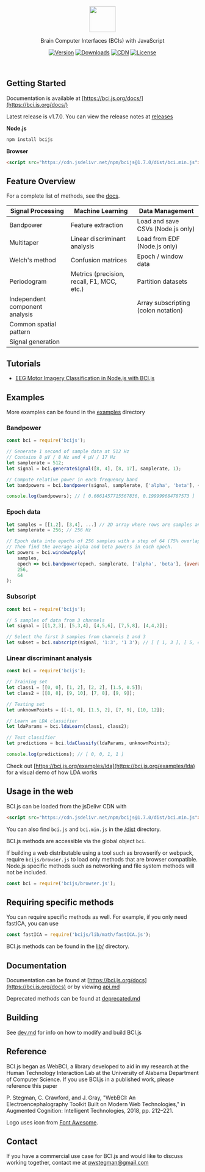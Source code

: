 <p align="center"><img src="static/bcijs-logo.png" height="68px"></p>

<p align="center">Brain Computer Interfaces (BCIs) with JavaScript</p>

<p align="center">
	<a href="https://www.npmjs.com/package/bcijs"><img src="https://img.shields.io/npm/v/bcijs.svg" alt="Version"></a>
	<a href="https://www.npmjs.com/package/bcijs"><img src="https://img.shields.io/npm/dm/bcijs.svg" alt="Downloads"></a>
	<a href="https://www.jsdelivr.com/package/npm/bcijs"><img src="https://data.jsdelivr.com/v1/package/npm/bcijs/badge?style=rounded" alt="CDN"></a>
	<a href="https://github.com/pwstegman/bci.js/blob/master/LICENSE"><img src="https://img.shields.io/npm/l/bcijs.svg" alt="License"></a>
</p>

<br>

## Getting Started

Documentation is available at [https://bci.js.org/docs/](https://bci.js.org/docs/)

Latest release is v1.7.0. You can view the release notes at [releases](https://github.com/pwstegman/bci.js/releases)

**Node.js**

```bash
npm install bcijs
```

**Browser**

```html
<script src="https://cdn.jsdelivr.net/npm/bcijs@1.7.0/dist/bci.min.js"></script>
```

## Feature Overview

For a complete list of methods, see the [docs](https://bci.js.org/docs/).

| Signal Processing | Machine Learning | Data Management |
| --- | --- | --- |
| Bandpower | Feature extraction | Load and save CSVs (Node.js only) |
| Multitaper | Linear discriminant analysis | Load from EDF (Node.js only) |
| Welch's method | Confusion matrices | Epoch / window data |
| Periodogram | Metrics (precision, recall, F1, MCC, etc.) | Partition datasets |
| Independent component analysis | | Array subscripting (colon notation) |
| Common spatial pattern | | |
| Signal generation | | |

## Tutorials
- [EEG Motor Imagery Classification in Node.js with BCI.js](https://medium.com/@pwstegman/eeg-motor-imagery-classification-in-node-js-with-bci-js-d21f29cf165)

## Examples

More examples can be found in the [examples](https://github.com/pwstegman/bci.js/tree/master/examples) directory

### Bandpower

```javascript
const bci = require('bcijs');

// Generate 1 second of sample data at 512 Hz
// Contains 8 μV / 8 Hz and 4 μV / 17 Hz
let samplerate = 512;
let signal = bci.generateSignal([8, 4], [8, 17], samplerate, 1);

// Compute relative power in each frequency band
let bandpowers = bci.bandpower(signal, samplerate, ['alpha', 'beta'], {relative: true});

console.log(bandpowers); // [ 0.6661457715567836, 0.199999684787573 ]
```

### Epoch data

```javascript
let samples = [[1,2], [3,4], ...] // 2D array where rows are samples and columns are channels
let samplerate = 256; // 256 Hz

// Epoch data into epochs of 256 samples with a step of 64 (75% overlap)
// Then find the average alpha and beta powers in each epoch.
let powers = bci.windowApply(
	samples,
	epoch => bci.bandpower(epoch, samplerate, ['alpha', 'beta'], {average: true}),
	256,
	64
);
```

### Subscript

```javascript
const bci = require('bcijs');

// 5 samples of data from 3 channels 
let signal = [[1,2,3], [5,3,4], [4,5,6], [7,5,8], [4,4,2]];

// Select the first 3 samples from channels 1 and 3
let subset = bci.subscript(signal, '1:3', '1 3'); // [ [ 1, 3 ], [ 5, 4 ], [ 4, 6 ] ]
```

### Linear discriminant analysis

```javascript
const bci = require('bcijs');

// Training set
let class1 = [[0, 0], [1, 2], [2, 2], [1.5, 0.5]];
let class2 = [[8, 8], [9, 10], [7, 8], [9, 9]];

// Testing set
let unknownPoints = [[-1, 0], [1.5, 2],	[7, 9], [10, 12]];

// Learn an LDA classifier
let ldaParams = bci.ldaLearn(class1, class2);

// Test classifier
let predictions = bci.ldaClassify(ldaParams, unknownPoints);

console.log(predictions); // [ 0, 0, 1, 1 ]
```

Check out [https://bci.js.org/examples/lda](https://bci.js.org/examples/lda) for a visual demo of how LDA works

## Usage in the web

BCI.js can be loaded from the jsDelivr CDN with

```html
<script src="https://cdn.jsdelivr.net/npm/bcijs@1.7.0/dist/bci.min.js"></script>
```

You can also find `bci.js` and `bci.min.js` in the [/dist](https://github.com/pwstegman/bci.js/tree/master/dist) directory.

BCI.js methods are accessible via the global object `bci`.

If building a web distributable using a tool such as browserify or webpack, require `bcijs/browser.js` to load only methods that are browser compatible. Node.js specific methods such as networking and file system methods will not be included.

```javascript
const bci = require('bcijs/browser.js');
```

## Requiring specific methods

You can require specific methods as well. For example, if you only need fastICA, you can use

```javascript
const fastICA = require('bcijs/lib/math/fastICA.js');
```

BCI.js methods can be found in the [lib/](https://github.com/pwstegman/bci.js/tree/master/lib) directory.

## Documentation

Documentation can be found at [https://bci.js.org/docs](https://bci.js.org/docs) or by viewing [api.md](https://github.com/pwstegman/bci.js/blob/master/docs/docs/api.md)

Deprecated methods can be found at [deprecated.md](https://github.com/pwstegman/bci.js/blob/master/docs/docs/deprecated.md)

## Building

See [dev.md](dev.md) for info on how to modify and build BCI.js

## Reference

BCI.js began as WebBCI, a library developed to aid in my research at the Human Technology Interaction Lab at the University of Alabama Department of Computer Science. If you use BCI.js in a published work, please reference this paper

P. Stegman, C. Crawford, and J. Gray, "WebBCI: An Electroencephalography Toolkit Built on Modern Web Technologies," in Augmented Cognition: Intelligent Technologies, 2018, pp. 212–221.

Logo uses icon from [Font Awesome](https://fontawesome.com/license/free).

## Contact

If you have a commercial use case for BCI.js and would like to discuss working together, contact me at [pwstegman@gmail.com](mailto:pwstegman@gmail.com)
